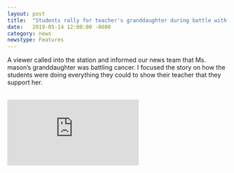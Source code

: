 ```yaml
---
layout: post
title:  "Students rally for teacher's granddaughter during battle with cancer"
date:   2019-05-14 12:00:00 -0600
category: news
newstype: Features
---
```


A viewer called into the station and informed our news team that Ms. mason’s granddaughter was battling cancer. I focused the story on how the students were doing everything they could to show their teacher that they support her.

<br/>
<div class="embed-container">
    <iframe class="embed-video" src="https://www.youtube.com/embed/l2Vha3Le6z4?=rel0&showinfo=0&autohide=1" frameborder="0" allowfullscreen></iframe>
</div>